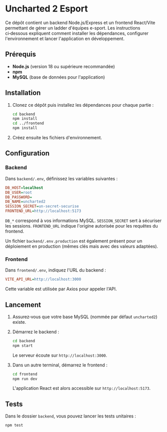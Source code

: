 # Uncharted 2 Esport

Ce dépôt contient un backend Node.js/Express et un frontend React/Vite permettant de gérer un ladder d\'équipes e-sport. Les instructions ci‑dessous expliquent comment installer les dépendances, configurer l\'environnement et lancer l\'application en développement.

## Prérequis

- **Node.js** (version 18 ou supérieure recommandée)
- **npm**
- **MySQL** (base de données pour l\'application)

## Installation

1. Clonez ce dépôt puis installez les dépendances pour chaque partie :

   ```bash
   cd backend
   npm install
   cd ../frontend
   npm install
   ```

2. Créez ensuite les fichiers d\'environnement.

## Configuration

### Backend

Dans `backend/.env`, définissez les variables suivantes :

```ini
DB_HOST=localhost
DB_USER=root
DB_PASSWORD=
DB_NAME=uncharted2
SESSION_SECRET=un-secret-securise
FRONTEND_URL=http://localhost:5173
```

`DB_*` correspond à vos informations MySQL. `SESSION_SECRET` sert à sécuriser les sessions. `FRONTEND_URL` indique l\'origine autorisée pour les requêtes du frontend.

Un fichier `backend/.env.production` est également présent pour un déploiement en production (mêmes clés mais avec des valeurs adaptées).

### Frontend

Dans `frontend/.env`, indiquez l\'URL du backend :

```ini
VITE_API_URL=http://localhost:3000
```

Cette variable est utilisée par Axios pour appeler l\'API.

## Lancement

1. Assurez‑vous que votre base MySQL (nommée par défaut `uncharted2`) existe.
2. Démarrez le backend :

   ```bash
   cd backend
   npm start
   ```

   Le serveur écoute sur `http://localhost:3000`.

3. Dans un autre terminal, démarrez le frontend :

   ```bash
   cd frontend
   npm run dev
   ```

   L\'application React est alors accessible sur `http://localhost:5173`.

## Tests

Dans le dossier `backend`, vous pouvez lancer les tests unitaires :

```bash
npm test
```

